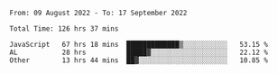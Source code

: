 
<!--START_SECTION:waka-->

```text
From: 09 August 2022 - To: 17 September 2022

Total Time: 126 hrs 37 mins

JavaScript   67 hrs 18 mins  █████████████▒░░░░░░░░░░░   53.15 %
AL           28 hrs          █████▓░░░░░░░░░░░░░░░░░░░   22.12 %
Other        13 hrs 44 mins  ██▓░░░░░░░░░░░░░░░░░░░░░░   10.85 %
```

<!--END_SECTION:waka-->











